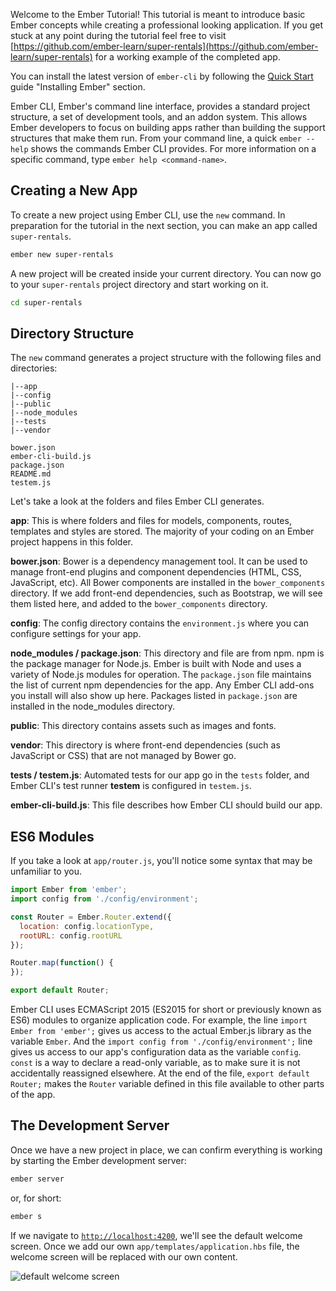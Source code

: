 Welcome to the Ember Tutorial!
This tutorial is meant to introduce basic Ember concepts while creating a professional looking application.
If you get stuck at any point during the tutorial feel free to visit [https://github.com/ember-learn/super-rentals](https://github.com/ember-learn/super-rentals) for a working example of the completed app.

You can install the latest version of `ember-cli` by following the [Quick Start](../getting-started/quick-start/#toc_install-ember) guide "Installing Ember" section.

Ember CLI, Ember's command line interface, provides a standard project
structure, a set of development tools, and an addon system.
This allows Ember developers to focus on building apps rather
than building the support structures that make them run.
From your command line, a quick `ember --help` shows
the commands Ember CLI provides. For more information on a specific command,
type `ember help <command-name>`.

## Creating a New App

To create a new project using Ember CLI, use the `new` command. In preparation
for the tutorial in the next section, you can make an app called `super-rentals`.

```bash
ember new super-rentals
```

A new project will be created inside your current directory. You can now go to
your `super-rentals` project directory and start working on it.

```bash
cd super-rentals
```

## Directory Structure

The `new` command generates a project structure with the following files and
directories:

```text
|--app
|--config
|--public
|--node_modules
|--tests
|--vendor

bower.json
ember-cli-build.js
package.json
README.md
testem.js
```

Let's take a look at the folders and files Ember CLI generates.

**app**: This is where folders and files for models, components, routes,
templates and styles are stored. The majority of your coding on an Ember
project happens in this folder.

**bower.json**: Bower is a dependency management tool.
It can be used to manage front-end plugins and component dependencies
(HTML, CSS, JavaScript, etc).  All Bower components are installed in the
`bower_components` directory. If we add front-end dependencies, such as
Bootstrap, we will see them listed here, and added to the
`bower_components` directory.

**config**: The config directory contains the `environment.js` where you can
configure settings for your app.

**node_modules / package.json**: This directory and file are from npm.
npm is the package manager for Node.js. Ember is built with Node and uses a
variety of Node.js modules for operation. The `package.json` file maintains the
list of current npm dependencies for the app.  Any Ember CLI
add-ons you install will also show up here. Packages listed in `package.json`
are installed in the node_modules directory.

**public**: This directory contains assets such as images and fonts.

**vendor**: This directory is where front-end dependencies (such as JavaScript
or CSS) that are not managed by Bower go.

**tests / testem.js**: Automated tests for our app go in the `tests` folder,
and Ember CLI's test runner **testem** is configured in `testem.js`.

**ember-cli-build.js**: This file describes how Ember CLI should build our app.

## ES6 Modules

If you take a look at `app/router.js`, you'll notice some syntax that may be
unfamiliar to you.

```javascript {data-filename=app/router.js}
import Ember from 'ember';
import config from './config/environment';

const Router = Ember.Router.extend({
  location: config.locationType,
  rootURL: config.rootURL
});

Router.map(function() {
});

export default Router;
```

Ember CLI uses ECMAScript 2015 (ES2015 for short or previously known as ES6) modules to organize application
code.
For example, the line `import Ember from 'ember';` gives us access to the actual
Ember.js library as the variable `Ember`. And the `import config from
'./config/environment';` line gives us access to our app's configuration data
as the variable `config`. `const` is a way to declare a read-only variable,
as to make sure it is not accidentally reassigned elsewhere. At the end of the file,
`export default Router;` makes the `Router` variable defined in this file available
to other parts of the app.


## The Development Server

Once we have a new project in place, we can confirm everything is working by
starting the Ember development server:

```bash
ember server
```

or, for short:

```bash
ember s
```

If we navigate to [`http://localhost:4200`](http://localhost:4200), we'll see the default welcome screen.
Once we add our own `app/templates/application.hbs` file, the welcome screen will be replaced with our own content.

![default welcome screen](/images/ember-cli/default-welcome-page.png)
